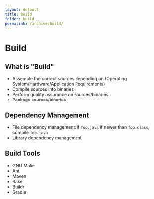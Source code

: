 ```yaml
---
layout: default
title: Build
folder: build
permalink: /archive/build/
---
```



# Build

## What is "Build"
- Assemble the correct sources depending on (Operating System/Hardware/Application Requirements)
- Compile sources into binaries
- Perform quality assurance on sources/binaries
- Package sources/binaries

## Dependency Management
- File dependency management: if `foo.java` if newer than `foo.class`, compile `foo.java`
- Library dependency management

## Build Tools
- GNU Make
- Ant
- Maven
- Rake
- Buildr
- Gradle
